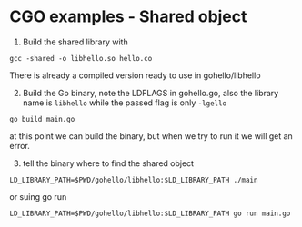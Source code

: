 # CGO examples - Shared object


1. Build the shared library with
```
gcc -shared -o libhello.so hello.co
```
There is already a compiled version ready to use in gohello/libhello

2. Build the Go binary, note the LDFLAGS in gohello.go, also the library name is `libhello` while the
passed flag is only `-lgello` 

```
go build main.go
```
at this point we can build the binary, but when we try to run it we will get an error.

3. tell the binary where to find the shared object
```
LD_LIBRARY_PATH=$PWD/gohello/libhello:$LD_LIBRARY_PATH ./main
```
or suing go run

```
LD_LIBRARY_PATH=$PWD/gohello/libhello:$LD_LIBRARY_PATH go run main.go
```
